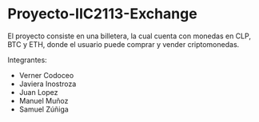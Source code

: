 # Proyecto-IIC2113-Exchange

El proyecto consiste en una billetera, la cual cuenta con monedas en CLP, BTC y ETH, donde el usuario puede comprar y vender criptomonedas.

Integrantes:
* Verner Codoceo
* Javiera Inostroza
* Juan Lopez
* Manuel Muñoz
* Samuel Zúñiga
